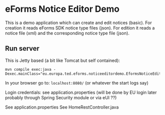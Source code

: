 # eForms Notice Editor Demo

This is a demo application which can create and edit notices (basic).
For creation it reads eForms SDK notice type files (json).
For edition it reads a notice file (xml) and the corresponding notice type file (json).

## Run server

This is Jetty based (a bit like Tomcat but self contained):

```
mvn compile exec:java -Dexec.mainClass="eu.europa.ted.eforms.noticeeditordemo.EformsNoticeEditorDemoApplication"
```

In your browser go to: `localhost:8080/` (or whatever the start logs say)

Login credentials: see application.properties (will be done by EU login later probably through Spring Security module or via eUI ??)

See application.properties 
See HomeRestController.java
